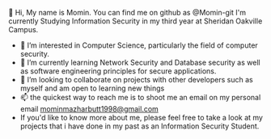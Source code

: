  👋 Hi, My name is Momin. You can find me on github as @Momin-git
 I'm currently Studying Information Security in my third year at Sheridan Oakville Campus. 
- 👀 I’m interested in Computer Science, particularly the field of computer security.
- 🌱 I’m currently learning Network Security and Database security as well as software engineering principles for secure applications.
- 💞️ I’m looking to collaborate on projects with other developers such as myself and am open to learning new things
- 📫 the quickest way to reach me is to shoot me an email on my personal email mominmazharbutt1998@gmail.com
- If you'd like to know more about me, please feel free to take a look at my projects that i have done in my past as an Information Security Student.

<!---
Momin-git/Momin-git is a ✨ special ✨ repository because its `README.md` (this file) appears on your GitHub profile.
You can click the Preview link to take a look at your changes.
--->
